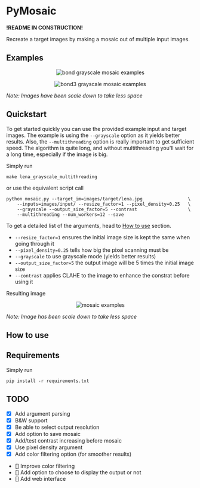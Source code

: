 # PyMosaic

**!README IN CONSTRUCTION!**

Recreate a target images by making a mosaic out of multiple input images.

## Examples

<p align="center">
    <img src="https://i.imgur.com/q7yQ1KE.jpg" alt="bond grayscale mosaic examples"/>
</p>


<p align="center">
    <img src="https://i.imgur.com/g6w1319.jpg" alt="bond3 grayscale mosaic examples"/>
</p>

*Note: Images have been scale down to take less space*

## Quickstart

To get started quickly you can use the provided example input and target images. The example is using the `--grayscale` option as it yields better results. Also, the `--multithreading` option is really important to get sufficient speed. The algorithm is quite long, and without multithreading you'll wait for a long time, especially if the image is big. 

Simply run

    make lena_grayscale_multithreading

or use the equivalent script call

    python mosaic.py --target_im=images/target/lena.jpg			        \
		--inputs=images/input/ --resize_factor=1 --pixel_density=0.25	\
		--grayscale --output_size_factor=5 --contrast 					\
		--multithreading --num_workers=12 --save

To get a detailed list of the arguments, head to [How to use](#how-to-use) section.

- `--resize_factor=1` ensures the initial image size is kept the same when going through it
- `--pixel_density=0.25` tells how big the pixel scanning must be
- `--grayscale` to use grayscale mode (yields better results)
- `--output_size_factor=5` the output image will be 5 times the initial image size
- `--contrast` applies CLAHE to the image to enhance the constrat before using it

Resulting image

<p align="center">
    <img src="https://i.imgur.com/9M8qXnK.jpg" alt="mosaic examples"/>
</p>

*Note: Image has been scale down to take less space*

## How to use

## Requirements

Simply run

    pip install -r requirements.txt

## TODO

- [X] Add argument parsing
- [X] B&W support
- [X] Be able to select output resolution
- [X] Add option to save mosaic
- [X] Add/test contrast increasing before mosaic
- [X] Use pixel density argument
- [X] Add color filtering option (for smoother results)
- [] Improve color filtering
- [] Add option to choose to display the output or not
- [] Add web interface
